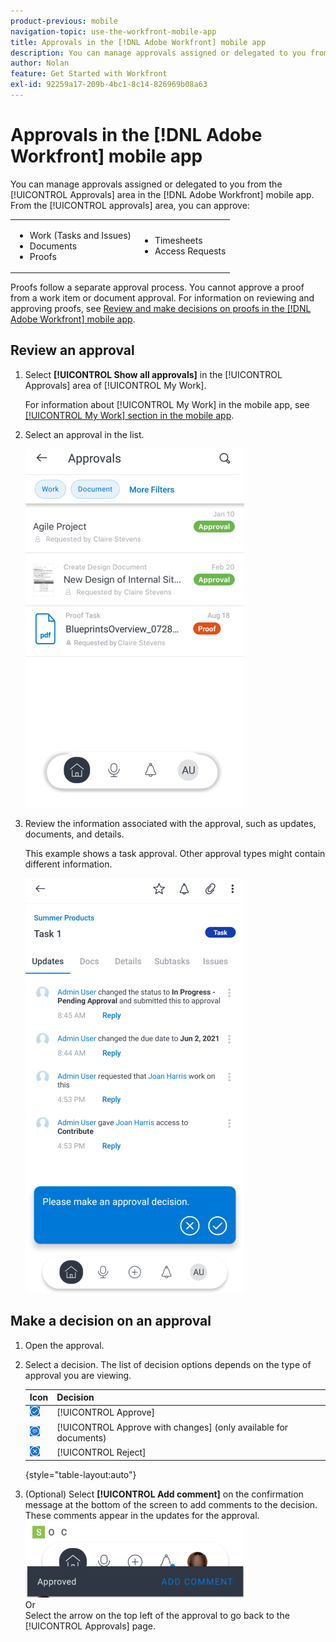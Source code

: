 ```yaml
---
product-previous: mobile
navigation-topic: use-the-workfront-mobile-app
title: Approvals in the [!DNL Adobe Workfront] mobile app
description: You can manage approvals assigned or delegated to you from the [!UICONTROL Approvals] area in the [!DNL Adobe Workfront] mobile app.
author: Nolan
feature: Get Started with Workfront
exl-id: 92259a17-209b-4bc1-8c14-826969b08a63
---
```

# Approvals in the [!DNL Adobe Workfront] mobile app

You can manage approvals assigned or delegated to you from the [!UICONTROL Approvals] area in the [!DNL Adobe Workfront] mobile app. From the [!UICONTROL approvals] area, you can approve:

<table style="table-layout:auto"> 
 <col> 
 <col> 
 <tbody> 
  <tr> 
   <td> 
    <ul> 
     <li>Work (Tasks and Issues)</li> 
     <li>Documents</li> 
     <li>Proofs </li> 
    </ul> </td> 
   <td> 
    <ul> 
     <li>Timesheets</li> 
     <li>Access Requests</li> 
    </ul> </td> 
  </tr> 
 </tbody> 
</table>

Proofs follow a separate approval process. You cannot approve a proof from a work item or document approval. For information on reviewing and approving proofs, see [Review and make decisions on proofs in the [!DNL Adobe Workfront] mobile app](../../../workfront-basics/mobile-apps/using-the-workfront-mobile-app/work-with-proofs-in-mobile-app.md).

## Review an approval

1. Select **[!UICONTROL Show all approvals]** in the [!UICONTROL Approvals] area of [!UICONTROL My Work].

   For information about [!UICONTROL My Work] in the mobile app, see [[!UICONTROL My Work] section in the mobile app](../../../workfront-basics/mobile-apps/using-the-workfront-mobile-app/my-work-section-mobile.md).

1. Select an approval in the list.

   ![Approvals list in mobile app](assets/mobile-approvals-adobe-350x574.png)

1. Review the information associated with the approval, such as updates, documents, and details.

   This example shows a task approval. Other approval types might contain different information.

   ![Sample task approval](assets/mobile-taskapproval-350x664.png)

## Make a decision on an approval

1. Open the approval.
1. Select a decision. The list of decision options depends on the type of approval you are viewing.

   | Icon | Decision |
   |---|---|
   | ![Approve proof from task](assets/mobile-approveprooffromtask.png) | [!UICONTROL Approve] |
   | ![Approve proof with changes from task](assets/mobile-approveproofwithcommentsfromtask.png) | [!UICONTROL Approve with changes] (only available for documents) |
   | ![Reject proof from task](assets/mobile-rejectprooffromtask.png) | [!UICONTROL Reject] |

   {style="table-layout:auto"}

1. (Optional) Select **[!UICONTROL Add comment]** on the confirmation message at the bottom of the screen to add comments to the decision. These comments appear in the updates for the approval.\
   ![Add comment](assets/mobile-addcommenttoapproval-350x123.png)\
   Or\
   Select the arrow on the top left of the approval to go back to the [!UICONTROL Approvals] page.
